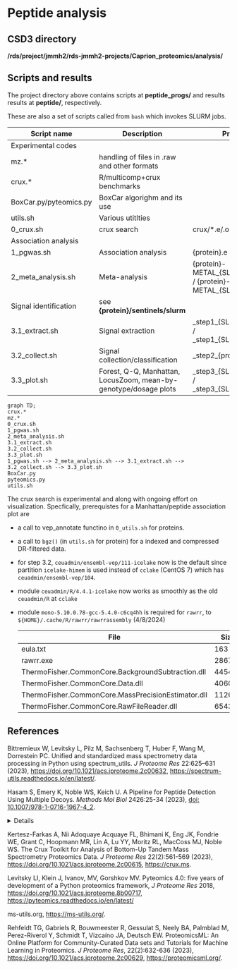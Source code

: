 # Peptide analysis

## CSD3 directory

**/rds/project/jmmh2/rds-jmmh2-projects/Caprion_proteomics/analysis/**

## Scripts and results

The project directory above contains scripts at **peptide_progs/** and results results at **peptide/**, respectively.

These are also a set of scripts called from `bash` which invokes SLURM jobs.

Script name| Description          | Protein-specific error/output
-----------|----------------------|-----------------------------------------------------------
Experimental codes |
mz.* | handling of files in .raw and other formats
crux.* | R/multicomp+crux benchmarks
BoxCar.py/pyteomics.py | BoxCar algorighm and its use
utils.sh | Various utitlties
0_crux.sh | crux search | crux/*.e/.o
Association analysis |
1_pgwas.sh | Association analysis | {protein}.e / {protein}.o
2_meta_analysis.sh | Meta-analysis| {protein}-METAL\_{SLURM\_job\_id}\_{phenotype\_number}.e / {protein}-METAL\_{SLURM\_job\_id}\_{phenotype\_number}.o
Signal identification | see **{protein}/sentinels/slurm**
3.1_extract.sh | Signal extraction | \_step1\_{SLURM\_job\_id}\_{phenotype\_number}.e / \_step1\_{SLURM\_job\_id}\_{phenotype\_number}.o
3.2_collect.sh | Signal collection/classification | \_step2\_{protein}.e / \_step2\_{protein}.o
3.3_plot.sh | Forest, Q-Q, Manhattan, LocusZoom, mean-by-genotype/dosage plots | \_step3\_{SLURM\_job\_id}\_{phenotype\_number}.e / \_step3\_{SLURM\_job\_id}\_{phenotype\_number}.o

```mermaid
graph TD;
crux.*
mz.*
0_crux.sh
1_pgwas.sh
2_meta_analysis.sh
3.1_extract.sh
3.2_collect.sh
3.3_plot.sh
1_pgwas.sh --> 2_meta_analysis.sh --> 3.1_extract.sh --> 3.2_collect.sh --> 3.3_plot.sh
BoxCar.py
pyteomics.py
utils.sh
```

The crux search is experimental and along with ongoing effort on visualization. Specfically, prerequistes for a Manhattan/peptide association plot are

- a call to vep_annotate functino in `0_utils.sh` for proteins.
- a call to `bgz()` (in `utils.sh` for protein) for a indexed and compressed DR-filtered data.
- for step 3.2, `ceuadmin/ensembl-vep/111-icelake` now is the default since partition `icelake-himem` is used instead of `cclake` (CentOS 7) which has `ceuadmin/ensembl-vep/104`.
- module `ceuadmin/R/4.4.1-icelake` now works as smoothly as the old `ceuadmin/R` at `cclake`
- module `mono-5.10.0.78-gcc-5.4.0-c6cq4hh` is required for `rawrr`, to `${HOME}/.cache/R/rawrr/rawrrassembly` (4/8/2024)

    File   | Size
    --------|---------------------------------------------------
    eula.txt | 163
    rawrr.exe | 28672
    ThermoFisher.CommonCore.BackgroundSubtraction.dll | 44544
    ThermoFisher.CommonCore.Data.dll | 406016
    ThermoFisher.CommonCore.MassPrecisionEstimator.dll | 11264
    ThermoFisher.CommonCore.RawFileReader.dll | 654336

## References

Bittremieux W, Levitsky L, Pilz M, Sachsenberg T, Huber F, Wang M, Dorrestein PC. Unified and standardized mass spectrometry data processing in Python using spectrum_utils. *J Proteome Res* 22:625–631 (2023), <https://doi.org/10.1021/acs.jproteome.2c00632>, <https://spectrum-utils.readthedocs.io/en/latest/>.

Hasam S, Emery K, Noble WS, Keich U. A Pipeline for Peptide Detection Using Multiple Decoys. *Methods Mol Biol* 2426:25-34 (2023), [doi: 10.1007/978-1-0716-1967-4_2](https://link.springer.com/protocol/10.1007/978-1-0716-1967-4_2).

<details>

> The most common method of peptide and protein False Discovery Rate (FDR) calculation is by adding protein sequences that are not expected to be present in the sample. These are also called decoy protein sequences. This can be done by generating reverse sequences of the target protein entries and appending these protein entries to the protein database. Some search algoritmms use premade target-decoy protein sequences while others can generate a target-decoy protein sequence database from a target protein sequence database before using them for peptide spectral matching.

</details>

Kertesz-Farkas A, Nii Adoquaye Acquaye FL, Bhimani K, Eng JK, Fondrie WE, Grant C, Hoopmann MR, Lin A, Lu YY, Moritz RL, MacCoss MJ, Noble WS. The Crux Toolkit for Analysis of Bottom-Up Tandem Mass Spectrometry Proteomics Data. *J Proteome Res* 22(2):561-569 (2023), <https://doi.org/10.1021/acs.jproteome.2c00615>, <https://crux.ms>.

Levitsky LI, Klein J, Ivanov, MV, Gorshkov MV. Pyteomics 4.0: five years of development of a Python proteomics framework, *J Proteome Res* 2018, <https://doi.org/10.1021/acs.jproteome.8b00717>, <https://pyteomics.readthedocs.io/en/latest/>

ms-utils.org, <https://ms-utils.org/>.

Rehfeldt TG, Gabriels R, Bouwmeester R, Gessulat S, Neely BA, Palmblad M, Perez-Riverol Y, Schmidt T, Vizcaíno JA, Deutsch EW. ProteomicsML: An Online Platform for Community-Curated Data sets and Tutorials for Machine Learning in Proteomics. *J Proteome Res*, 22(2):632-636 (2023), <https://doi.org/10.1021/acs.jproteome.2c00629>, <https://proteomicsml.org/>.

